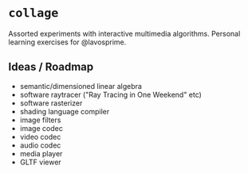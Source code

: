 # `collage`

Assorted experiments with interactive multimedia algorithms.
Personal learning exercises for @lavosprime.

## Ideas / Roadmap

- semantic/dimensioned linear algebra
- software raytracer ("Ray Tracing in One Weekend" etc)
- software rasterizer
- shading language compiler
- image filters
- image codec
- video codec
- audio codec
- media player
- GLTF viewer
